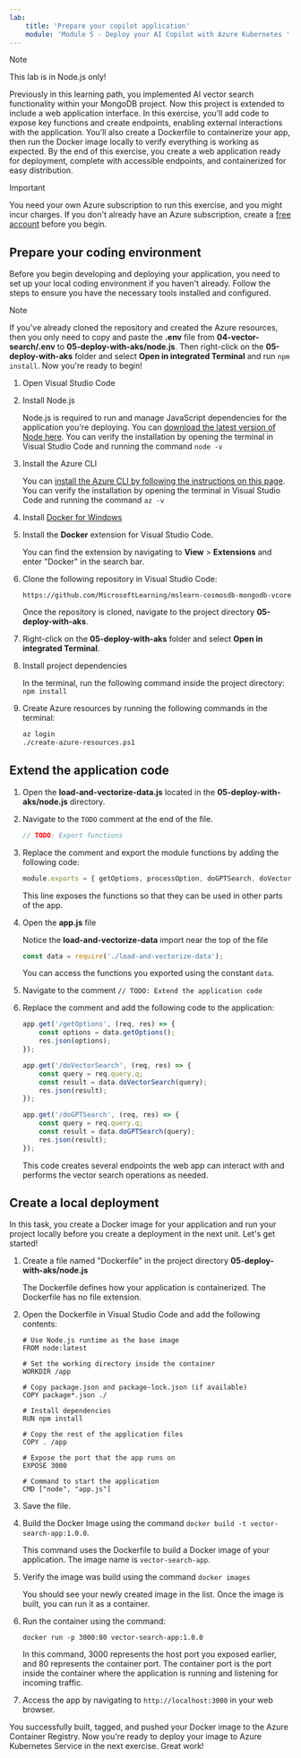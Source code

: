 ```yaml
---
lab:
    title: 'Prepare your copilot application'
    module: 'Module 5 - Deploy your AI Copilot with Azure Kubernetes '
---
```


> [!NOTE]
> This lab is in Node.js only!

Previously in this learning path, you implemented AI vector search functionality within your MongoDB project. Now this project is extended to include a web application interface. In this exercise, you’ll add code to expose key functions and create endpoints, enabling external interactions with the application. You’ll also create a Dockerfile to containerize your app, then run the Docker image locally to verify everything is working as expected. By the end of this exercise, you create a web application ready for deployment, complete with accessible endpoints, and containerized for easy distribution.

> [!IMPORTANT]
> You need your own Azure subscription to run this exercise, and you might incur charges. If you don't already have an Azure subscription, create a [free account](https://azure.microsoft.com/pricing/purchase-options/azure-account?icid=azurefreeaccount) before you begin.

## Prepare your coding environment

Before you begin developing and deploying your application, you need to set up your local coding environment if you haven't already. Follow the steps to ensure you have the necessary tools installed and configured.

> [!NOTE]
> If you've already cloned the repository and created the Azure resources, then you only need to copy and paste the **.env** file from **04-vector-search/.env** to **05-deploy-with-aks/node.js**. Then right-click on the **05-deploy-with-aks** folder and select **Open in integrated Terminal** and run `npm install`. Now you're ready to begin!

1. Open Visual Studio Code

1. Install Node.js

    Node.js is required to run and manage JavaScript dependencies for the application you're deploying. You can [download the latest version of Node here](https://nodejs.org/en/download/prebuilt-installer). You can verify the installation by opening the terminal in Visual Studio Code and running the command `node -v`

1. Install the Azure CLI 

    You can [install the Azure CLI by following the instructions on this page](/cli/azure/install-azure-cli-windows?tabs=azure-cli#install-or-update). You can verify the installation by opening the terminal in Visual Studio Code and running the command `az -v`

1. Install [Docker for Windows](https://docs.docker.com/desktop/install/windows-install/)

1. Install the **Docker** extension for Visual Studio Code.

    You can find the extension by navigating to **View** > **Extensions** and enter "Docker" in the search bar.

1. Clone the following repository in Visual Studio Code:

    `https://github.com/MicrosoftLearning/mslearn-cosmosdb-mongodb-vcore`

    Once the repository is cloned, navigate to the project directory **05-deploy-with-aks**.

1. Right-click on the **05-deploy-with-aks** folder and select **Open in integrated Terminal**.

1. Install project dependencies

    In the terminal, run the following command inside the project directory: `npm install`

1. Create Azure resources by running the following commands in the terminal:

    ```bash
    az login
    ./create-azure-resources.ps1
    ```

## Extend the application code

1. Open the **load-and-vectorize-data.js** located in the **05-deploy-with-aks/node.js** directory.

1. Navigate to the `TODO` comment at the end of the file.

    ```js 
    // TODO: Export functions
    ```

1. Replace the comment and export the module functions by adding the following code:

    ```js
    module.exports = { getOptions, processOption, doGPTSearch, doVectorSearch };
    ```

    This line exposes the functions so that they can be used in other parts of the app.

1. Open the **app.js** file

    Notice the **load-and-vectorize-data** import near the top of the file

    ```js
    const data = require('./load-and-vectorize-data');
    ```

    You can access the functions you exported using the constant `data`.

1. Navigate to the comment `// TODO: Extend the application code`

1. Replace the comment and add the following code to the application:

    ```js
    app.get('/getOptions', (req, res) => {
        const options = data.getOptions();
        res.json(options);
    });
    
    app.get('/doVectorSearch', (req, res) => {
        const query = req.query.q;
        const result = data.doVectorSearch(query);
        res.json(result);
    });
    
    app.get('/doGPTSearch', (req, res) => {
        const query = req.query.q;
        const result = data.doGPTSearch(query);
        res.json(result);
    });
    ```

    This code creates several endpoints the web app can interact with and performs the vector search operations as needed.

## Create a local deployment

In this task, you create a Docker image for your application and run your project locally before you create a deployment in the next unit. Let's get started!

1. Create a file named "Dockerfile" in the project directory **05-deploy-with-aks/node.js**

    The Dockerfile defines how your application is containerized. The Dockerfile has no file extension.

1. Open the Dockerfile in Visual Studio Code and add the following contents:
   
    ```
    # Use Node.js runtime as the base image
    FROM node:latest
      
    # Set the working directory inside the container
    WORKDIR /app
      
    # Copy package.json and package-lock.json (if available)
    COPY package*.json ./
      
    # Install dependencies
    RUN npm install
      
    # Copy the rest of the application files
    COPY . /app
      
    # Expose the port that the app runs on
    EXPOSE 3000
      
    # Command to start the application
    CMD ["node", "app.js"]
    ```

1. Save the file.

1. Build the Docker Image using the command `docker build -t vector-search-app:1.0.0`.

    This command uses the Dockerfile to build a Docker image of your application. The image name is `vector-search-app`.

1. Verify the image was build using the command `docker images`

    You should see your newly created image in the list. Once the image is built, you can run it as a container.

1. Run the container using the command: 

    `docker run -p 3000:80 vector-search-app:1.0.0`

    In this command, 3000 represents the host port you exposed earlier, and 80 represents the container port. The container port is the port inside the container where the application is running and listening for incoming traffic.

1. Access the app by navigating to `http://localhost:3000` in your web browser.

You successfully built, tagged, and pushed your Docker image to the Azure Container Registry. Now you're ready to deploy your image to Azure Kubernetes Service in the next exercise. Great work!
